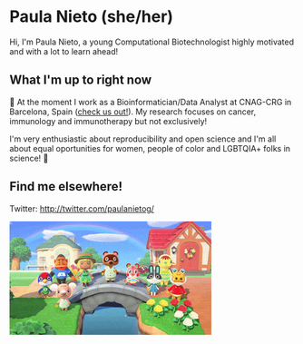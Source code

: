 # Paula Nieto (she/her)

Hi, I'm Paula Nieto, a young Computational Biotechnologist highly motivated and with a lot to learn ahead! 

## What I'm up to right now

:round_pushpin: At the moment I work as a Bioinformatician/Data Analyst at CNAG-CRG in Barcelona, Spain ([check us out!](https://cnag.crg.eu/teams/genome-research-unit/single-cell-genomics-team)).
My research focuses on cancer, immunology and immunotherapy but not exclusively!

I'm very enthusiastic about reproducibility and open science and I'm all about equal oportunities for women, people of color and LGBTQIA+ folks in science! :rainbow:


## Find me elsewhere!
Twitter: http://twitter.com/paulanietog/


![](img/animal_crossing.gif)
